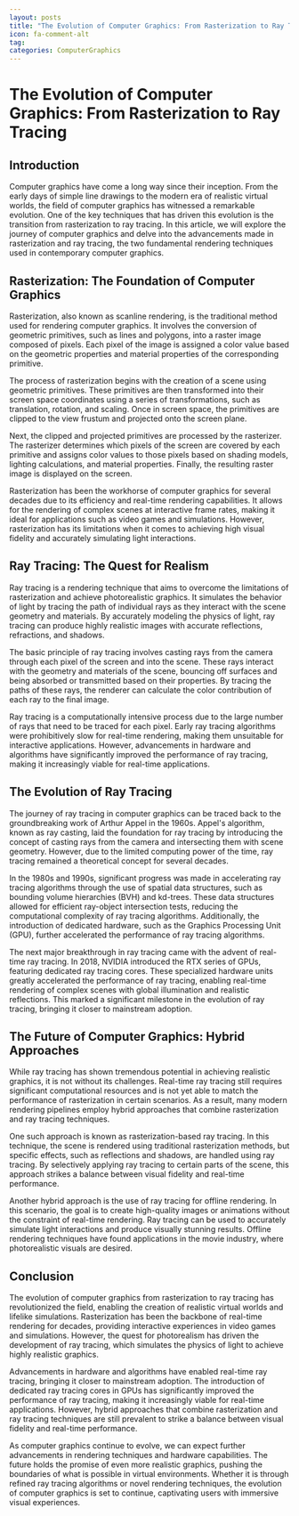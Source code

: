 ```yaml
---
layout: posts
title: "The Evolution of Computer Graphics: From Rasterization to Ray Tracing"
icon: fa-comment-alt
tag:      
categories: ComputerGraphics
---
```



# The Evolution of Computer Graphics: From Rasterization to Ray Tracing

## Introduction

Computer graphics have come a long way since their inception. From the early days of simple line drawings to the modern era of realistic virtual worlds, the field of computer graphics has witnessed a remarkable evolution. One of the key techniques that has driven this evolution is the transition from rasterization to ray tracing. In this article, we will explore the journey of computer graphics and delve into the advancements made in rasterization and ray tracing, the two fundamental rendering techniques used in contemporary computer graphics.

## Rasterization: The Foundation of Computer Graphics

Rasterization, also known as scanline rendering, is the traditional method used for rendering computer graphics. It involves the conversion of geometric primitives, such as lines and polygons, into a raster image composed of pixels. Each pixel of the image is assigned a color value based on the geometric properties and material properties of the corresponding primitive.

The process of rasterization begins with the creation of a scene using geometric primitives. These primitives are then transformed into their screen space coordinates using a series of transformations, such as translation, rotation, and scaling. Once in screen space, the primitives are clipped to the view frustum and projected onto the screen plane.

Next, the clipped and projected primitives are processed by the rasterizer. The rasterizer determines which pixels of the screen are covered by each primitive and assigns color values to those pixels based on shading models, lighting calculations, and material properties. Finally, the resulting raster image is displayed on the screen.

Rasterization has been the workhorse of computer graphics for several decades due to its efficiency and real-time rendering capabilities. It allows for the rendering of complex scenes at interactive frame rates, making it ideal for applications such as video games and simulations. However, rasterization has its limitations when it comes to achieving high visual fidelity and accurately simulating light interactions.

## Ray Tracing: The Quest for Realism

Ray tracing is a rendering technique that aims to overcome the limitations of rasterization and achieve photorealistic graphics. It simulates the behavior of light by tracing the path of individual rays as they interact with the scene geometry and materials. By accurately modeling the physics of light, ray tracing can produce highly realistic images with accurate reflections, refractions, and shadows.

The basic principle of ray tracing involves casting rays from the camera through each pixel of the screen and into the scene. These rays interact with the geometry and materials of the scene, bouncing off surfaces and being absorbed or transmitted based on their properties. By tracing the paths of these rays, the renderer can calculate the color contribution of each ray to the final image.

Ray tracing is a computationally intensive process due to the large number of rays that need to be traced for each pixel. Early ray tracing algorithms were prohibitively slow for real-time rendering, making them unsuitable for interactive applications. However, advancements in hardware and algorithms have significantly improved the performance of ray tracing, making it increasingly viable for real-time applications.

## The Evolution of Ray Tracing

The journey of ray tracing in computer graphics can be traced back to the groundbreaking work of Arthur Appel in the 1960s. Appel's algorithm, known as ray casting, laid the foundation for ray tracing by introducing the concept of casting rays from the camera and intersecting them with scene geometry. However, due to the limited computing power of the time, ray tracing remained a theoretical concept for several decades.

In the 1980s and 1990s, significant progress was made in accelerating ray tracing algorithms through the use of spatial data structures, such as bounding volume hierarchies (BVH) and kd-trees. These data structures allowed for efficient ray-object intersection tests, reducing the computational complexity of ray tracing algorithms. Additionally, the introduction of dedicated hardware, such as the Graphics Processing Unit (GPU), further accelerated the performance of ray tracing algorithms.

The next major breakthrough in ray tracing came with the advent of real-time ray tracing. In 2018, NVIDIA introduced the RTX series of GPUs, featuring dedicated ray tracing cores. These specialized hardware units greatly accelerated the performance of ray tracing, enabling real-time rendering of complex scenes with global illumination and realistic reflections. This marked a significant milestone in the evolution of ray tracing, bringing it closer to mainstream adoption.

## The Future of Computer Graphics: Hybrid Approaches

While ray tracing has shown tremendous potential in achieving realistic graphics, it is not without its challenges. Real-time ray tracing still requires significant computational resources and is not yet able to match the performance of rasterization in certain scenarios. As a result, many modern rendering pipelines employ hybrid approaches that combine rasterization and ray tracing techniques.

One such approach is known as rasterization-based ray tracing. In this technique, the scene is rendered using traditional rasterization methods, but specific effects, such as reflections and shadows, are handled using ray tracing. By selectively applying ray tracing to certain parts of the scene, this approach strikes a balance between visual fidelity and real-time performance.

Another hybrid approach is the use of ray tracing for offline rendering. In this scenario, the goal is to create high-quality images or animations without the constraint of real-time rendering. Ray tracing can be used to accurately simulate light interactions and produce visually stunning results. Offline rendering techniques have found applications in the movie industry, where photorealistic visuals are desired.

## Conclusion

The evolution of computer graphics from rasterization to ray tracing has revolutionized the field, enabling the creation of realistic virtual worlds and lifelike simulations. Rasterization has been the backbone of real-time rendering for decades, providing interactive experiences in video games and simulations. However, the quest for photorealism has driven the development of ray tracing, which simulates the physics of light to achieve highly realistic graphics.

Advancements in hardware and algorithms have enabled real-time ray tracing, bringing it closer to mainstream adoption. The introduction of dedicated ray tracing cores in GPUs has significantly improved the performance of ray tracing, making it increasingly viable for real-time applications. However, hybrid approaches that combine rasterization and ray tracing techniques are still prevalent to strike a balance between visual fidelity and real-time performance.

As computer graphics continue to evolve, we can expect further advancements in rendering techniques and hardware capabilities. The future holds the promise of even more realistic graphics, pushing the boundaries of what is possible in virtual environments. Whether it is through refined ray tracing algorithms or novel rendering techniques, the evolution of computer graphics is set to continue, captivating users with immersive visual experiences.